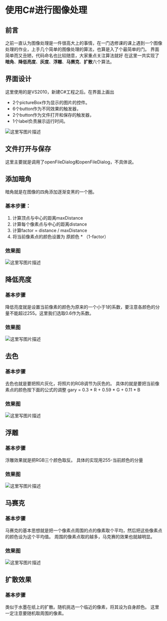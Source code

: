 # 使用C#进行图像处理
## 前言
之前一直认为图像处理是一件很高大上的事情，在一门选修课的课上遇到一个图像处理的作业，上手几个简单的图像处理的算法，也算是入了个最简单的门。
界面简单而又丑陋，代码命名也比较随意，大家重点关注算法就好
在这里一共实现了**暗角**、**降低亮度**、**灰度**、**浮雕**、**马赛克**、**扩散**六个算法。


## 界面设计
这里使用的是VS2010，新建C#工程之后。在界面上画出
- 2个pictureBox作为显示的图片的控件。
- 6个button作为不同效果的触发器，
- 2个button作为文件打开和保存的触发器，
- 1个label负责展示运行时间。

![这里写图片描述](http://img.blog.csdn.net/20180105192521523?watermark/2/text/aHR0cDovL2Jsb2cuY3Nkbi5uZXQvd2Noc3RyaWZl/font/5a6L5L2T/fontsize/400/fill/I0JBQkFCMA==/dissolve/70/gravity/SouthEast)

## 文件打开与保存
这里主要就是调用了openFileDialog和openFileDialog，不具体说。

## 添加暗角
暗角就是在图像的四角添加逐渐变黑的一个圈。
### 基本步骤：

 1. 计算顶点与中心的距离maxDistance
 2. 计算每个像素点与中心的距离distance
 3. 计算factor = distance / maxDistance
 4. 将当前像素点的颜色设置为 原颜色 * （1-factor）
### 效果图
![这里写图片描述](http://img.blog.csdn.net/20180105193732103?watermark/2/text/aHR0cDovL2Jsb2cuY3Nkbi5uZXQvd2Noc3RyaWZl/font/5a6L5L2T/fontsize/400/fill/I0JBQkFCMA==/dissolve/70/gravity/SouthEast)


## 降低亮度
### 基本步骤
降低亮度就是设置当前像素的颜色为原来的一个小于1的系数，要注意各颜色的分量不能超过255。这里我们选取0.6作为系数。
### 效果图
![这里写图片描述](http://img.blog.csdn.net/20180105194022793?watermark/2/text/aHR0cDovL2Jsb2cuY3Nkbi5uZXQvd2Noc3RyaWZl/font/5a6L5L2T/fontsize/400/fill/I0JBQkFCMA==/dissolve/70/gravity/SouthEast)

## 去色
### 基本步骤
去色也就是要把照片灰化，将照片的RGB调节为灰色的。
具体的就是要把当前像素点的颜色按下面的公式的调整
gary = 0.3 * R + 0.59 * G + 0.11 * B
### 效果图
![这里写图片描述](http://img.blog.csdn.net/20180105194541506?watermark/2/text/aHR0cDovL2Jsb2cuY3Nkbi5uZXQvd2Noc3RyaWZl/font/5a6L5L2T/fontsize/400/fill/I0JBQkFCMA==/dissolve/70/gravity/SouthEast)

## 浮雕
### 基本步骤
浮雕效果就是把RGB三个颜色取反。
具体的实现用255-当前颜色的分量
### 效果图
![这里写图片描述](http://img.blog.csdn.net/20180105195157537?watermark/2/text/aHR0cDovL2Jsb2cuY3Nkbi5uZXQvd2Noc3RyaWZl/font/5a6L5L2T/fontsize/400/fill/I0JBQkFCMA==/dissolve/70/gravity/SouthEast)

## 马赛克
### 基本步骤
马赛克的基本思想就是把一个像素点周围的点的像素取个平均，然后把这些像素点的颜色设为这个平均值。
周围的像素点取的越多，马克赛的效果也就越明显。
### 效果图
![这里写图片描述](http://img.blog.csdn.net/20180105195448789?watermark/2/text/aHR0cDovL2Jsb2cuY3Nkbi5uZXQvd2Noc3RyaWZl/font/5a6L5L2T/fontsize/400/fill/I0JBQkFCMA==/dissolve/70/gravity/SouthEast)

## 扩散效果
### 基本步骤
类似于水墨在纸上的扩散。随机挑选一个临近的像素，将其设为自身颜色。
这里一定注意要随机取周围的像素。

